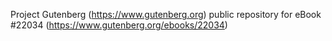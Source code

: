 Project Gutenberg (https://www.gutenberg.org) public repository for eBook #22034 (https://www.gutenberg.org/ebooks/22034)
